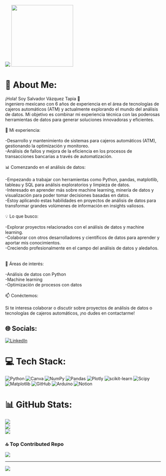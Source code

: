 ![](https://blog.navigance.com/hubfs/Featured%20Images/Digitalization%20blog%20featured%20image.png#keepProtocol)
<img src="https://blog.navigance.com/hubfs/Featured%20Images/Digitalization%20blog%20featured%20image.png#keepProtocol" width="200" />

# 💫 About Me:
¡Hola! Soy Salvador Vázquez Tapia 👋<br>ingeniero mexicano con 6 años de experiencia en el área de tecnologías de cajeros automáticos (ATM) y actualmente explorando el mundo del análisis de datos. Mi objetivo es combinar mi experiencia técnica con las poderosas herramientas de datos para generar soluciones innovadoras y eficientes.<br><br>🔧 Mi experiencia:<br><br>-Desarrollo y mantenimiento de sistemas para cajeros automáticos (ATM), gestionando la optimización y monitoreo.<br>-Análisis de fallos y mejora de la eficiencia en los procesos de transacciones bancarias a través de automatización.<br><br>📊 Comenzando en el análisis de datos:<br><br>-Empezando a trabajar con herramientas como Python, pandas, matplotlib, tableau y SQL para análisis exploratorios y limpieza de datos.<br>-Interesado en aprender más sobre machine learning, minería de datos y visualización para poder tomar decisiones basadas en datos.<br>-Estoy aplicando estas habilidades en proyectos de análisis de datos para transformar grandes volúmenes de información en insights valiosos.<br><br>💡 Lo que busco:<br><br>-Explorar proyectos relacionados con el análisis de datos y machine learning.<br>-Colaborar con otros desarrolladores y científicos de datos para aprender y aportar mis conocimientos.<br>-Creciendo profesionalmente en el campo del análisis de datos y aledaños.<br><br><br>🌱 Áreas de interés:<br><br>-Análisis de datos con Python<br>-Machine learning<br>-Optimización de procesos con datos<br><br>📫 Conéctemos:<br><br>Si te interesa colaborar o discutir sobre proyectos de análisis de datos o tecnologías de cajeros automáticos, ¡no dudes en contactarme!<br>


## 🌐 Socials:
[![LinkedIn](https://img.shields.io/badge/LinkedIn-%230077B5.svg?logo=linkedin&logoColor=white)](https://linkedin.com/in/https://www.linkedin.com/in/salvador-tapia-b5279a340?utm_source=share&utm_campaign=share_via&utm_content=profile&utm_medium=android_app) 

# 💻 Tech Stack:
![Python](https://img.shields.io/badge/python-3670A0?style=for-the-badge&logo=python&logoColor=ffdd54) ![Canva](https://img.shields.io/badge/Canva-%2300C4CC.svg?style=for-the-badge&logo=Canva&logoColor=white) ![NumPy](https://img.shields.io/badge/numpy-%23013243.svg?style=for-the-badge&logo=numpy&logoColor=white) ![Pandas](https://img.shields.io/badge/pandas-%23150458.svg?style=for-the-badge&logo=pandas&logoColor=white) ![Plotly](https://img.shields.io/badge/Plotly-%233F4F75.svg?style=for-the-badge&logo=plotly&logoColor=white) ![scikit-learn](https://img.shields.io/badge/scikit--learn-%23F7931E.svg?style=for-the-badge&logo=scikit-learn&logoColor=white) ![Scipy](https://img.shields.io/badge/SciPy-%230C55A5.svg?style=for-the-badge&logo=scipy&logoColor=%white) ![Matplotlib](https://img.shields.io/badge/Matplotlib-%23ffffff.svg?style=for-the-badge&logo=Matplotlib&logoColor=black) ![GitHub](https://img.shields.io/badge/github-%23121011.svg?style=for-the-badge&logo=github&logoColor=white) ![Arduino](https://img.shields.io/badge/-Arduino-00979D?style=for-the-badge&logo=Arduino&logoColor=white) ![Notion](https://img.shields.io/badge/Notion-%23000000.svg?style=for-the-badge&logo=notion&logoColor=white)
# 📊 GitHub Stats:
![](https://github-readme-stats.vercel.app/api?username=salvador23-eng&theme=github_dark&hide_border=false&include_all_commits=false&count_private=false)<br/>
![](https://github-readme-streak-stats.herokuapp.com/?user=salvador23-eng&theme=github_dark&hide_border=false)<br/>
![](https://github-readme-stats.vercel.app/api/top-langs/?username=salvador23-eng&theme=github_dark&hide_border=false&include_all_commits=false&count_private=false&layout=compact)

### 🔝 Top Contributed Repo
![](https://github-contributor-stats.vercel.app/api?username=salvador23-eng&limit=5&theme=blueberry&combine_all_yearly_contributions=true)

---
[![](https://visitcount.itsvg.in/api?id=salvador23-eng&icon=0&color=1)](https://visitcount.itsvg.in)

<!-- Proudly created with GPRM ( https://gprm.itsvg.in ) -->
